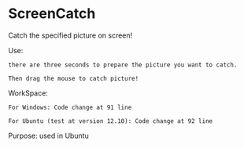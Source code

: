 ScreenCatch
===============
Catch the specified picture on screen!

Use: 

	there are three seconds to prepare the picture you want to catch.
     
	Then drag the mouse to catch picture!

WorkSpace: 
	
	For Windows: Code change at 91 line

	For Ubuntu (test at version 12.10): Code change at 92 line

Purpose: used in Ubuntu
